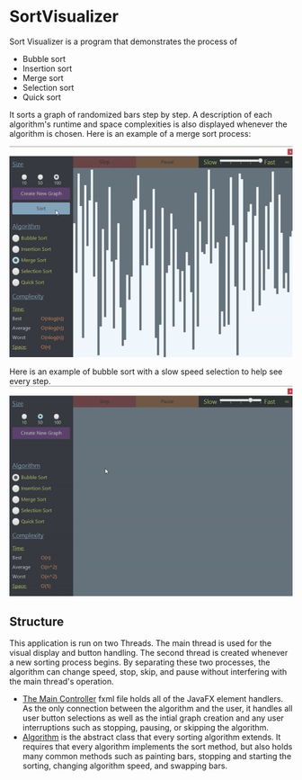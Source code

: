 # SortVisualizer
Sort Visualizer is a program that demonstrates the process of
- Bubble sort
- Insertion sort
- Merge sort
- Selection sort
- Quick sort 

It sorts a graph of randomized bars step by step. A description of each algorithm's runtime and space complexities is also displayed whenever the algorithm is chosen. Here is an example of a merge sort process:

![Demo](mergeSortGif.gif)

Here is an example of bubble sort with a slow speed selection to help see every step.
![BubbleDemo](bubbleSortGif.gif)
## Structure
This application is run on two Threads. The main thread is used for the visual display and button handling. The second thread is created whenever a new sorting process begins. By separating these two processes, the algorithm can change speed, stop, skip, and pause without interfering with the main thread's operation.
- [The Main Controller](SortVisualizer/src/application/MainController.java) fxml file holds all of the JavaFX element handlers. As the only connection between the algorithm and the user, it handles all user button selections as well as the intial graph creation and any user interruptions such as stopping, pausing, or skipping the algorithm.
- [Algorithm](SortVisualizer/src/application/SortingAlgs/Algorithm.java) is the abstract class that every sorting algorithm extends. It requires that every algorithm implements the sort method, but also holds many common methods such as painting bars, stopping and starting the sorting, changing algorithm speed, and swapping bars. 
